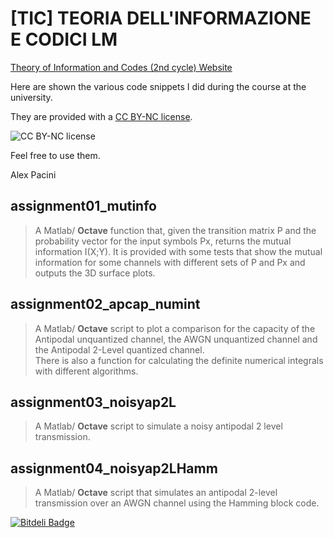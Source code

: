 # [TIC] TEORIA DELL'INFORMAZIONE E CODICI LM

[Theory of Information and Codes (2nd cycle) Website](http://goo.gl/BAzvS)

Here are shown the various code snippets I did during the course at the university.

They are provided with a [CC BY-NC license](https://creativecommons.org/licenses/by-nc/3.0/).  

![CC BY-NC license](http://i.creativecommons.org/l/by-nc/3.0/88x31.png)

Feel free to use them.

Alex Pacini 

## assignment01_mutinfo
    
> A Matlab/ __Octave__ function that, given the transition matrix P and the probability vector for the input symbols Px, returns the mutual information I(X;Y).
It is provided with some tests that show the mutual information for some channels with different sets of P and Px and outputs the 3D surface plots.

## assignment02_apcap_numint

> A Matlab/ __Octave__ script to plot a comparison for the capacity of the Antipodal unquantized channel, the AWGN unquantized channel and the Antipodal 2-Level quantized channel.  
There is also a function for calculating the definite numerical integrals with different algorithms.

## assignment03_noisyap2L

> A Matlab/ __Octave__ script to simulate a noisy antipodal 2 level transmission.

## assignment04_noisyap2LHamm

> A Matlab/ __Octave__ script that simulates an antipodal 2-level transmission 
> over an AWGN channel using the Hamming block code.  

[![Bitdeli Badge](https://d2weczhvl823v0.cloudfront.net/alexpacini/tic/trend.png)](https://bitdeli.com/free "Bitdeli Badge")

